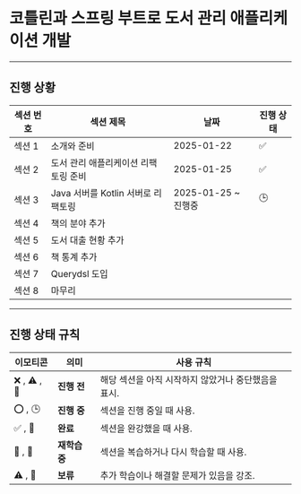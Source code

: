 # 코틀린과 스프링 부트로 도서 관리 애플리케이션 개발

---

## 진행 상황
| 섹션 번호 | 섹션 제목                               | 날짜               | 진행 상태 |
|-----------|----------------------------------------|------------------|--------|
| 섹션 1    | 소개와 준비                  | 2025-01-22       |     ✅  |
| 섹션 2    | 도서 관리 애플리케이션 리팩토링 준비        | 2025-01-25       |    ✅   |
| 섹션 3    | Java 서버를 Kotlin 서버로 리팩토링        | 2025-01-25 ~ 진행중 |   🕒     |
| 섹션 4    | 책의 분야 추가                         |                  |        |
| 섹션 5    | 도서 대출 현황 추가                      |                  |        |
| 섹션 6    | 책 통계 추가                           |                  |        |
| 섹션 7    | Querydsl 도입                          |                  |        |
| 섹션 8    | 마무리                                 |                  |        |

---

## 진행 상태 규칙
| **이모티콘**    | **의미**         | **사용 규칙**                              |
|-------------|------------------|--------------------------------------------|
| ❌ , ⚠️ , 🛑 | **진행 전**      | 해당 섹션을 아직 시작하지 않았거나 중단했음을 표시. |
| ⭕ , 🕒      | **진행 중**      | 섹션을 진행 중일 때 사용.                   |
| ✅ , 🎉      | **완료**         | 섹션을 완강했을 때 사용.                    |
| 🔄 , 📝     | **재학습 중**    | 섹션을 복습하거나 다시 학습할 때 사용.       |
| ⚠️ , 📌     | **보류**         | 추가 학습이나 해결할 문제가 있음을 강조.     |
